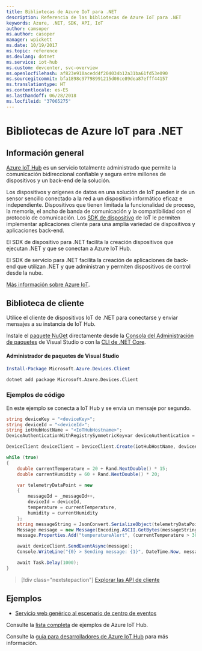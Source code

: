 ```yaml
---
title: Bibliotecas de Azure IoT para .NET
description: Referencia de las bibliotecas de Azure IoT para .NET
keywords: Azure, .NET, SDK, API, IoT
author: camsoper
ms.author: casoper
manager: wpickett
ms.date: 10/19/2017
ms.topic: reference
ms.devlang: dotnet
ms.service: iot-hub
ms.custom: devcenter, svc-overview
ms.openlocfilehash: af823e910acedd4f204034b12a31ba61fd53e090
ms.sourcegitcommit: bfa1898c97798991215d08ce89dea87efff44157
ms.translationtype: HT
ms.contentlocale: es-ES
ms.lasthandoff: 06/28/2018
ms.locfileid: "37065275"
---
```

# <a name="azure-iot-libraries-for-net"></a>Bibliotecas de Azure IoT para .NET

## <a name="overview"></a>Información general

[Azure IoT Hub](https://azure.microsoft.com/services/iot-hub/) es un servicio totalmente administrado que permite la comunicación bidireccional confiable y segura entre millones de dispositivos y un back-end de la solución.

Los dispositivos y orígenes de datos en una solución de IoT pueden ir de un sensor sencillo conectado a la red a un dispositivo informático eficaz e independiente. Dispositivos que tienen limitada la funcionalidad de proceso, la memoria, el ancho de banda de comunicación y la compatibilidad con el protocolo de comunicación. Los [SDK de dispositivo](https://docs.microsoft.com/azure/iot-hub/iot-hub-devguide-sdks) de IoT le permiten implementar aplicaciones cliente para una amplia variedad de dispositivos y aplicaciones back-end.

El SDK de dispositivo para .NET facilita la creación dispositivos que ejecutan .NET y que se conectan a Azure IoT Hub.

El SDK de servicio para .NET facilita la creación de aplicaciones de back-end que utilizan .NET y que administran y permiten dispositivos de control desde la nube.

[Más información sobre Azure IoT](https://docs.microsoft.com/azure/iot-hub/).


## <a name="client-library"></a>Biblioteca de cliente

Utilice el cliente de dispositivos IoT de .NET para conectarse y enviar mensajes a su instancia de IoT Hub.

Instale el [paquete NuGet]( https://www.nuget.org/packages/Microsoft.Azure.Devices.Client) directamente desde la [Consola del Administración de paquetes][PackageManager] de Visual Studio o con la [CLI de .NET Core][DotNetCLI].

#### <a name="visual-studio-package-manager"></a>Administrador de paquetes de Visual Studio

```powershell
Install-Package Microsoft.Azure.Devices.Client
```

```bash
dotnet add package Microsoft.Azure.Devices.Client
```
### <a name="code-examples"></a>Ejemplos de código 

En este ejemplo se conecta a IoT Hub y se envía un mensaje por segundo.

```csharp
string deviceKey = "<deviceKey>";
string deviceId = "<deviceId>";
string iotHubHostName = "<IoTHubHostname>";
DeviceAuthenticationWithRegistrySymmetricKeyvar deviceAuthentication = new DeviceAuthenticationWithRegistrySymmetricKey(deviceId, deviceKey);

DeviceClient deviceClient = DeviceClient.Create(iotHubHostName, deviceAuthentication, TransportType.Mqtt);

while (true)
{
    double currentTemperature = 20 + Rand.NextDouble() * 15;
    double currentHumidity = 60 + Rand.NextDouble() * 20;

    var telemetryDataPoint = new
    {
        messageId = _messageId++,
        deviceId = deviceId,
        temperature = currentTemperature,
        humidity = currentHumidity
    };
    string messageString = JsonConvert.SerializeObject(telemetryDataPoint);
    Message message = new Message(Encoding.ASCII.GetBytes(messageString));
    message.Properties.Add("temperatureAlert", (currentTemperature > 30) ? "true" : "false");

    await deviceClient.SendEventAsync(message);
    Console.WriteLine("{0} > Sending message: {1}", DateTime.Now, messageString);

    await Task.Delay(1000);
}
```


> [!div class="nextstepaction"]
> [Explorar las API de cliente](/dotnet/api/overview/azure/iot/client)

## <a name="samples"></a>Ejemplos

- [Servicio web genérico al escenario de centro de eventos](https://azure.microsoft.com/resources/samples/event-hubs-dotnet-importfromweb/)

Consulte la [lista completa](https://azure.microsoft.com/resources/samples/?platform=dotnet&service=iot-hub) de ejemplos de Azure IoT Hub.

Consulte la [guía para desarrolladores de Azure IoT Hub](https://docs.microsoft.com/azure/iot-hub/iot-hub-devguide) para más información.

[PackageManager]: https://docs.microsoft.com/nuget/tools/package-manager-console
[DotNetCLI]: https://docs.microsoft.com/dotnet/core/tools/dotnet-add-package
